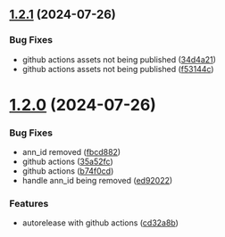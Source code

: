 ## [1.2.1](https://github.com/rombat/musicbee-navidrome-sync/compare/v1.2.0...v1.2.1) (2024-07-26)


### Bug Fixes

* github actions assets not being published ([34d4a21](https://github.com/rombat/musicbee-navidrome-sync/commit/34d4a214ec8378c3c7785b8feadb312f3cf457be))
* github actions assets not being published ([f53144c](https://github.com/rombat/musicbee-navidrome-sync/commit/f53144c200aa12cce5973d02f8cf31a2fdb7d87d))

# [1.2.0](https://github.com/rombat/musicbee-navidrome-sync/compare/v1.1.0...v1.2.0) (2024-07-26)


### Bug Fixes

* ann_id removed ([fbcd882](https://github.com/rombat/musicbee-navidrome-sync/commit/fbcd882b2b5ff3ea2cac1c2d2e8dec32577f0982))
* github actions ([35a52fc](https://github.com/rombat/musicbee-navidrome-sync/commit/35a52fcb77d35b9ef027343198c4be2e5a8006a2))
* github actions ([b74f0cd](https://github.com/rombat/musicbee-navidrome-sync/commit/b74f0cde451f80087cc607a3e3b35213a3624957))
* handle ann_id being removed ([ed92022](https://github.com/rombat/musicbee-navidrome-sync/commit/ed9202296898e774c816b4c523f025fd9ac007c6))


### Features

* autorelease with github actions ([cd32a8b](https://github.com/rombat/musicbee-navidrome-sync/commit/cd32a8b86d9d1ccfc4d2f6e2498b3228cc2f1ce0))
